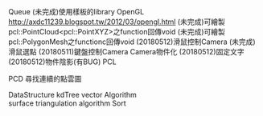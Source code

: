 Queue
	(未完成)使用樣板的library
OpenGL	http://axdc11239.blogspot.tw/2012/03/opengl.html
	(未完成)可繪製pcl::PointCloud\<pcl::PointXYZ\>之function回傳void
	(未完成)可繪製pcl::PolygonMesh之functionc回傳void
	(20180512)滑鼠控制Camera
	(未完成)滑鼠選點
	(20180511)鍵盤控制Camera
	Camera物件化
	(20180512)固定文字
	(20180512)物件陰影(有BUG)
PCL

PCD
	尋找連續的點雲圖


DataStructure
	kdTree
	vector
Algorithm	
	surface triangulation algorithm
Sort
